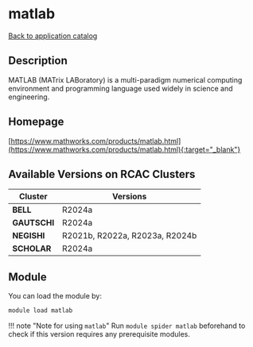 # matlab

[Back to application catalog](../app_catalog.md)

## Description

MATLAB (MATrix LABoratory) is a multi-paradigm numerical computing environment and programming language used widely in science and engineering.

## Homepage

[https://www.mathworks.com/products/matlab.html](https://www.mathworks.com/products/matlab.html){:target="_blank"}

## Available Versions on RCAC Clusters

|Cluster|Versions|
|---|---|
**BELL**|R2024a
**GAUTSCHI**|R2024a
**NEGISHI**|R2021b, R2022a, R2023a, R2024b
**SCHOLAR**|R2024a

## Module

You can load the module by:

```bash
module load matlab
```

!!! note "Note for using `matlab`"
    Run `module spider matlab` beforehand to check if this version requires any prerequisite modules.
